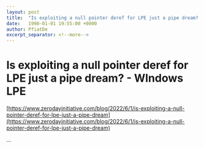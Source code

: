 ```yaml
---
layout: post
title:  "Is exploiting a null pointer deref for LPE just a pipe dream? - WIndows LPE"
date:   1990-01-01 19:55:00 +0000
author: PfiatDe
excerpt_separator: <!--more-->
---
```


# Is exploiting a null pointer deref for LPE just a pipe dream? - WIndows LPE
[https://www.zerodayinitiative.com/blog/2022/6/1/is-exploiting-a-null-pointer-deref-for-lpe-just-a-pipe-dream](https://www.zerodayinitiative.com/blog/2022/6/1/is-exploiting-a-null-pointer-deref-for-lpe-just-a-pipe-dream)

...
<!--more-->
